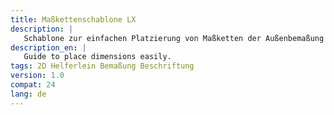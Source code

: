 ```yaml
---
title: Maßkettenschablone LX
description: |
   Schablone zur einfachen Platzierung von Maßketten der Außenbemaßung mit Beschriftung.
description_en: |
   Guide to place dimensions easily.
tags: 2D Helferlein Bemaßung Beschriftung
version: 1.0
compat: 24
lang: de
---
```

